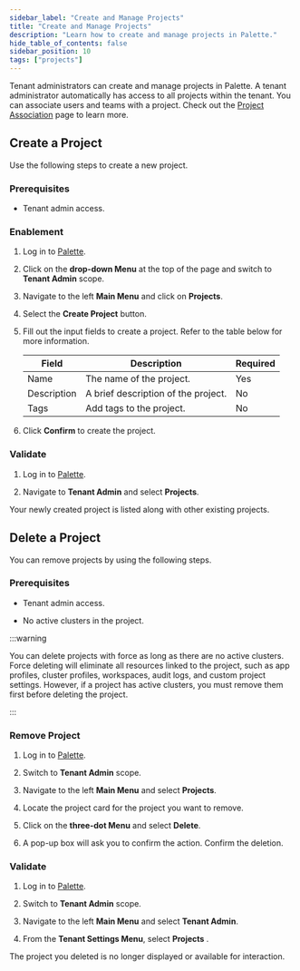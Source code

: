 ```yaml
---
sidebar_label: "Create and Manage Projects"
title: "Create and Manage Projects"
description: "Learn how to create and manage projects in Palette."
hide_table_of_contents: false
sidebar_position: 10
tags: ["projects"]
---
```


Tenant administrators can create and manage projects in Palette. A tenant administrator automatically has access to all
projects within the tenant. You can associate users and teams with a project. Check out the
[Project Association](../../user-management/project-association.md) page to learn more.

## Create a Project

Use the following steps to create a new project.

### Prerequisites

- Tenant admin access.

### Enablement

1. Log in to [Palette](https://console.spectrocloud.com).

2. Click on the **drop-down Menu** at the top of the page and switch to **Tenant Admin** scope.

3. Navigate to the left **Main Menu** and click on **Projects**.

4. Select the **Create Project** button.

5. Fill out the input fields to create a project. Refer to the table below for more information.

   | Field       | Description                         | Required |
   | ----------- | ----------------------------------- | -------- |
   | Name        | The name of the project.            | Yes      |
   | Description | A brief description of the project. | No       |
   | Tags        | Add tags to the project.            | No       |

6. Click **Confirm** to create the project.

### Validate

1. Log in to [Palette](https://console.spectrocloud.com).

2. Navigate to **Tenant Admin** and select **Projects**.

Your newly created project is listed along with other existing projects.

## Delete a Project

You can remove projects by using the following steps.

### Prerequisites

- Tenant admin access.

- No active clusters in the project.

:::warning

You can delete projects with force as long as there are no active clusters. Force deleting will eliminate all resources
linked to the project, such as app profiles, cluster profiles, workspaces, audit logs, and custom project settings.
However, if a project has active clusters, you must remove them first before deleting the project.

:::

### Remove Project

1. Log in to [Palette](https://console.spectrocloud.com).

2. Switch to **Tenant Admin** scope.

3. Navigate to the left **Main Menu** and select **Projects**.

4. Locate the project card for the project you want to remove.

5. Click on the **three-dot Menu** and select **Delete**.

6. A pop-up box will ask you to confirm the action. Confirm the deletion.

### Validate

1. Log in to [Palette](https://console.spectrocloud.com).

2. Switch to **Tenant Admin** scope.

3. Navigate to the left **Main Menu** and select **Tenant Admin**.

4. From the **Tenant Settings Menu**, select **Projects** .

The project you deleted is no longer displayed or available for interaction.
